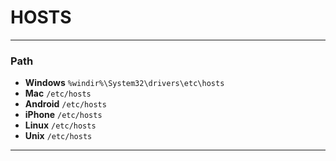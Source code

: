 # HOSTS

----------
### Path
- **Windows**  `%windir%\System32\drivers\etc\hosts`
- **Mac**  `/etc/hosts`
- **Android**  `/etc/hosts`
- **iPhone**  `/etc/hosts`
- **Linux**  `/etc/hosts`
- **Unix**  `/etc/hosts`

----------